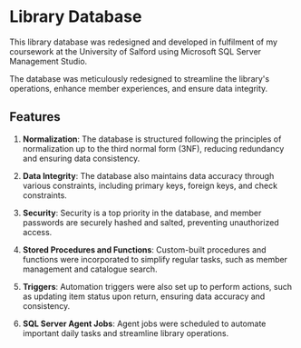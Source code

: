 # Library Database 
This library database was redesigned and developed in fulfilment of my coursework at the University of Salford using Microsoft SQL Server Management Studio.

The database was meticulously redesigned to streamline the library's operations, enhance member experiences, and ensure data integrity. 

## Features

1. **Normalization**: The database is structured following the principles of normalization up to the third normal form (3NF), reducing redundancy and ensuring data consistency.

2. **Data Integrity**: The database also maintains data accuracy through various constraints, including primary keys, foreign keys, and check constraints.

3. **Security**: Security is a top priority in the database, and member passwords are securely hashed and salted, preventing unauthorized access.

4. **Stored Procedures and Functions**: Custom-built procedures and functions were incorporated to simplify regular  tasks, such as member management and catalogue search.

5. **Triggers**: Automation triggers were also set up to perform actions, such as updating item status upon return, ensuring data accuracy and consistency.

6. **SQL Server Agent Jobs**: Agent jobs were scheduled to automate important daily tasks and streamline library operations.
